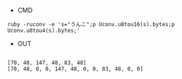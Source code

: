 
- CMD

```
ruby -ruconv -e 's="うんこ";p Uconv.u8tou16(s).bytes;p Uconv.u8tou4(s).bytes;'
```

- OUT

```

[70, 48, 147, 48, 83, 48]
[70, 48, 0, 0, 147, 48, 0, 0, 83, 48, 0, 0]

```
